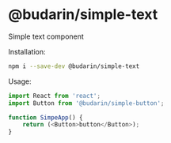 # @budarin/simple-text
Simple text component

Installation:
```bash
npm i --save-dev @budarin/simple-text
```

Usage:
```js
import React from 'react';
import Button from '@budarin/simple-button';

function SimpeApp() {
    return (<Button>button</Button>);
}
```
